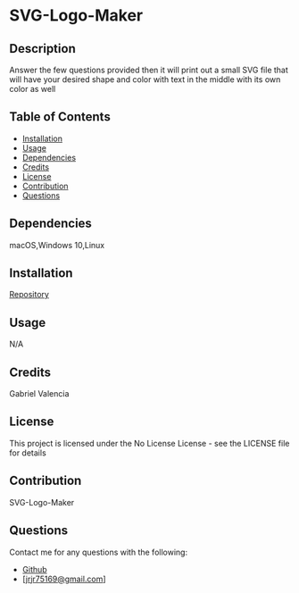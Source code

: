 # SVG-Logo-Maker
## Description

  Answer the few questions provided then it will print out a small SVG file that will have your desired shape and color with text in the middle with its own color as well

## Table of Contents

  - [Installation](#installation)
  - [Usage](#usage)
  - [Dependencies](#dependencies)
  - [Credits](#credits)
  - [License](#license)
  - [Contribution](#contribution)
  - [Questions](#questions)
  
## Dependencies

  macOS,Windows 10,Linux
    
## Installation
    
  [Repository](https://github.com/Gabriel-V75169/SVG-Logo-Maker)
    
## Usage
    
  N/A
    
## Credits
    
  Gabriel Valencia
    
## License
    
  This project is licensed under the No License License - see the LICENSE file for details 
    
## Contribution
    
  SVG-Logo-Maker
    
## Questions

  Contact me for any questions with the following:
  - [Github](https://github.com/Gabriel-V75169)
  - [jrjr75169@gmail.com]